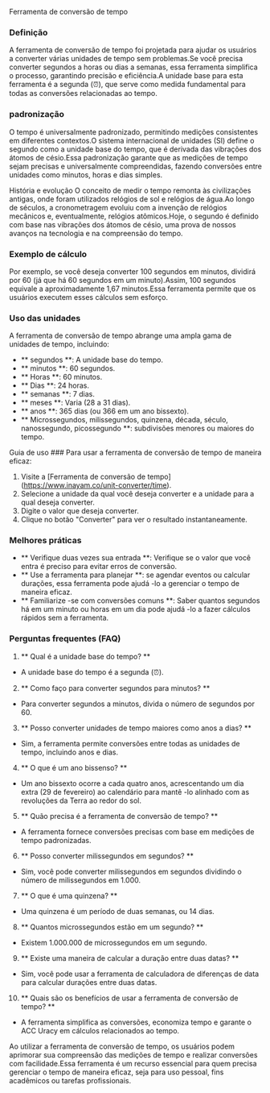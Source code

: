 Ferramenta de conversão de tempo

### Definição
A ferramenta de conversão de tempo foi projetada para ajudar os usuários a converter várias unidades de tempo sem problemas.Se você precisa converter segundos a horas ou dias a semanas, essa ferramenta simplifica o processo, garantindo precisão e eficiência.A unidade base para esta ferramenta é a segunda (⏰), que serve como medida fundamental para todas as conversões relacionadas ao tempo.

### padronização
O tempo é universalmente padronizado, permitindo medições consistentes em diferentes contextos.O sistema internacional de unidades (SI) define o segundo como a unidade base do tempo, que é derivada das vibrações dos átomos de césio.Essa padronização garante que as medições de tempo sejam precisas e universalmente compreendidas, fazendo conversões entre unidades como minutos, horas e dias simples.

História e evolução
O conceito de medir o tempo remonta às civilizações antigas, onde foram utilizados relógios de sol e relógios de água.Ao longo de séculos, a cronometragem evoluiu com a invenção de relógios mecânicos e, eventualmente, relógios atômicos.Hoje, o segundo é definido com base nas vibrações dos átomos de césio, uma prova de nossos avanços na tecnologia e na compreensão do tempo.

### Exemplo de cálculo
Por exemplo, se você deseja converter 100 segundos em minutos, dividirá por 60 (já que há 60 segundos em um minuto).Assim, 100 segundos equivale a aproximadamente 1,67 minutos.Essa ferramenta permite que os usuários executem esses cálculos sem esforço.

### Uso das unidades
A ferramenta de conversão de tempo abrange uma ampla gama de unidades de tempo, incluindo:
- ** segundos **: A unidade base do tempo.
- ** minutos **: 60 segundos.
- ** Horas **: 60 minutos.
- ** Dias **: 24 horas.
- ** semanas **: 7 dias.
- ** meses **: Varia (28 a 31 dias).
- ** anos **: 365 dias (ou 366 em um ano bissexto).
- ** Microssegundos, milissegundos, quinzena, década, século, nanossegundo, picossegundo **: subdivisões menores ou maiores do tempo.

Guia de uso ###
Para usar a ferramenta de conversão de tempo de maneira eficaz:
1. Visite a [Ferramenta de conversão de tempo] (https://www.inayam.co/unit-converter/time).
2. Selecione a unidade da qual você deseja converter e a unidade para a qual deseja converter.
3. Digite o valor que deseja converter.
4. Clique no botão "Converter" para ver o resultado instantaneamente.

### Melhores práticas
- ** Verifique duas vezes sua entrada **: Verifique se o valor que você entra é preciso para evitar erros de conversão.
- ** Use a ferramenta para planejar **: se agendar eventos ou calcular durações, essa ferramenta pode ajudá -lo a gerenciar o tempo de maneira eficaz.
- ** Familiarize -se com conversões comuns **: Saber quantos segundos há em um minuto ou horas em um dia pode ajudá -lo a fazer cálculos rápidos sem a ferramenta.

### Perguntas frequentes (FAQ)

1. ** Qual é a unidade base do tempo? **
- A unidade base do tempo é a segunda (⏰).

2. ** Como faço para converter segundos para minutos? **
- Para converter segundos a minutos, divida o número de segundos por 60.

3. ** Posso converter unidades de tempo maiores como anos a dias? **
- Sim, a ferramenta permite conversões entre todas as unidades de tempo, incluindo anos e dias.

4. ** O que é um ano bissenso? **
- Um ano bissexto ocorre a cada quatro anos, acrescentando um dia extra (29 de fevereiro) ao calendário para mantê -lo alinhado com as revoluções da Terra ao redor do sol.

5. ** Quão precisa é a ferramenta de conversão de tempo? **
- A ferramenta fornece conversões precisas com base em medições de tempo padronizadas.

6. ** Posso converter milissegundos em segundos? **
- Sim, você pode converter milissegundos em segundos dividindo o número de milissegundos em 1.000.

7. ** O que é uma quinzena? **
- Uma quinzena é um período de duas semanas, ou 14 dias.

8. ** Quantos microssegundos estão em um segundo? **
- Existem 1.000.000 de microssegundos em um segundo.

9. ** Existe uma maneira de calcular a duração entre duas datas? **
- Sim, você pode usar a ferramenta de calculadora de diferenças de data para calcular durações entre duas datas.

10. ** Quais são os benefícios de usar a ferramenta de conversão de tempo? **
- A ferramenta simplifica as conversões, economiza tempo e garante o ACC Uracy em cálculos relacionados ao tempo.

Ao utilizar a ferramenta de conversão de tempo, os usuários podem aprimorar sua compreensão das medições de tempo e realizar conversões com facilidade.Essa ferramenta é um recurso essencial para quem precisa gerenciar o tempo de maneira eficaz, seja para uso pessoal, fins acadêmicos ou tarefas profissionais.